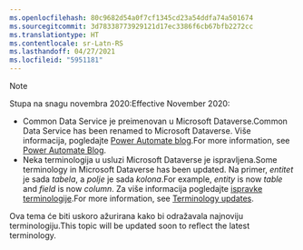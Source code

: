 ```yaml
---
ms.openlocfilehash: 80c9682d54a0f7cf1345cd23a54ddfa74a501674
ms.sourcegitcommit: 3d78338773929121d17ec3386f6cb67bfb2272cc
ms.translationtype: HT
ms.contentlocale: sr-Latn-RS
ms.lasthandoff: 04/27/2021
ms.locfileid: "5951181"
---
```

> [!NOTE]
> <span data-ttu-id="31adc-101">Stupa na snagu novembra 2020:</span><span class="sxs-lookup"><span data-stu-id="31adc-101">Effective November 2020:</span></span>
>
> - <span data-ttu-id="31adc-102">Common Data Service je preimenovan u Microsoft Dataverse.</span><span class="sxs-lookup"><span data-stu-id="31adc-102">Common Data Service has been renamed to Microsoft Dataverse.</span></span> <span data-ttu-id="31adc-103">Više informacija, pogledajte [Power Automate blog](https://aka.ms/PAuAppBlog).</span><span class="sxs-lookup"><span data-stu-id="31adc-103">For more information, see [Power Automate Blog](https://aka.ms/PAuAppBlog).</span></span>
> - <span data-ttu-id="31adc-104">Neka terminologija u usluzi Microsoft Dataverse je ispravljena.</span><span class="sxs-lookup"><span data-stu-id="31adc-104">Some terminology in Microsoft Dataverse has been updated.</span></span> <span data-ttu-id="31adc-105">Na primer, *entitet* je sada *tabela*, a *polje* je sada *kolona*.</span><span class="sxs-lookup"><span data-stu-id="31adc-105">For example, *entity* is now *table* and *field* is now *column*.</span></span> <span data-ttu-id="31adc-106">Za više informacija pogledajte [ispravke terminologije](/powerapps/maker/data-platform/data-platform-intro).</span><span class="sxs-lookup"><span data-stu-id="31adc-106">For more information, see [Terminology updates](/powerapps/maker/data-platform/data-platform-intro).</span></span>
>
> <span data-ttu-id="31adc-107">Ova tema će biti uskoro ažurirana kako bi odražavala najnoviju terminologiju.</span><span class="sxs-lookup"><span data-stu-id="31adc-107">This topic will be updated soon to reflect the latest terminology.</span></span>